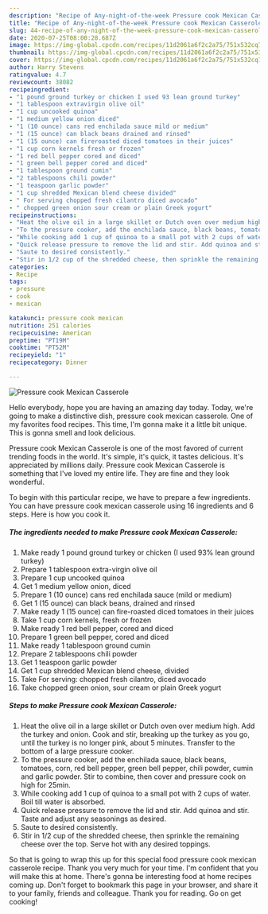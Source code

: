 ```yaml
---
description: "Recipe of Any-night-of-the-week Pressure cook Mexican Casserole"
title: "Recipe of Any-night-of-the-week Pressure cook Mexican Casserole"
slug: 44-recipe-of-any-night-of-the-week-pressure-cook-mexican-casserole
date: 2020-07-25T08:00:28.687Z
image: https://img-global.cpcdn.com/recipes/11d2061a6f2c2a75/751x532cq70/pressure-cook-mexican-casserole-recipe-main-photo.jpg
thumbnail: https://img-global.cpcdn.com/recipes/11d2061a6f2c2a75/751x532cq70/pressure-cook-mexican-casserole-recipe-main-photo.jpg
cover: https://img-global.cpcdn.com/recipes/11d2061a6f2c2a75/751x532cq70/pressure-cook-mexican-casserole-recipe-main-photo.jpg
author: Harry Stevens
ratingvalue: 4.7
reviewcount: 38082
recipeingredient:
- "1 pound ground turkey or chicken I used 93 lean ground turkey"
- "1 tablespoon extravirgin olive oil"
- "1 cup uncooked quinoa"
- "1 medium yellow onion diced"
- "1 (10 ounce) cans red enchilada sauce mild or medium"
- "1 (15 ounce) can black beans drained and rinsed"
- "1 (15 ounce) can fireroasted diced tomatoes in their juices"
- "1 cup corn kernels fresh or frozen"
- "1 red bell pepper cored and diced"
- "1 green bell pepper cored and diced"
- "1 tablespoon ground cumin"
- "2 tablespoons chili powder"
- "1 teaspoon garlic powder"
- "1 cup shredded Mexican blend cheese divided"
- " For serving chopped fresh cilantro diced avocado"
- " chopped green onion sour cream or plain Greek yogurt"
recipeinstructions:
- "Heat the olive oil in a large skillet or Dutch oven over medium high. Add the turkey and onion. Cook and stir, breaking up the turkey as you go, until the turkey is no longer pink, about 5 minutes. Transfer to the bottom of a large pressure cooker."
- "To the pressure cooker, add the enchilada sauce, black beans, tomatoes, corn, red bell pepper, green bell pepper, chili powder, cumin and garlic powder. Stir to combine, then cover and pressure cook on high for 25min."
- "While cooking add 1 cup of quinoa to a small pot with 2 cups of water. Boil till water is absorbed."
- "Quick release pressure to remove the lid and stir. Add quinoa and stir. Taste and adjust any seasonings as desired."
- "Saute to desired consistently."
- "Stir in 1/2 cup of the shredded cheese, then sprinkle the remaining cheese over the top. Serve hot with any desired toppings."
categories:
- Recipe
tags:
- pressure
- cook
- mexican

katakunci: pressure cook mexican 
nutrition: 251 calories
recipecuisine: American
preptime: "PT19M"
cooktime: "PT52M"
recipeyield: "1"
recipecategory: Dinner

---
```



![Pressure cook Mexican Casserole](https://img-global.cpcdn.com/recipes/11d2061a6f2c2a75/751x532cq70/pressure-cook-mexican-casserole-recipe-main-photo.jpg)

Hello everybody, hope you are having an amazing day today. Today, we're going to make a distinctive dish, pressure cook mexican casserole. One of my favorites food recipes. This time, I'm gonna make it a little bit unique. This is gonna smell and look delicious.



Pressure cook Mexican Casserole is one of the most favored of current trending foods in the world. It's simple, it's quick, it tastes delicious. It's appreciated by millions daily. Pressure cook Mexican Casserole is something that I've loved my entire life. They are fine and they look wonderful.


To begin with this particular recipe, we have to prepare a few ingredients. You can have pressure cook mexican casserole using 16 ingredients and 6 steps. Here is how you cook it.

<!--inarticleads1-->

##### The ingredients needed to make Pressure cook Mexican Casserole:

1. Make ready 1 pound ground turkey or chicken (I used 93% lean ground turkey)
1. Prepare 1 tablespoon extra-virgin olive oil
1. Prepare 1 cup uncooked quinoa
1. Get 1 medium yellow onion, diced
1. Prepare 1 (10 ounce) cans red enchilada sauce (mild or medium)
1. Get 1 (15 ounce) can black beans, drained and rinsed
1. Make ready 1 (15 ounce) can fire-roasted diced tomatoes in their juices
1. Take 1 cup corn kernels, fresh or frozen
1. Make ready 1 red bell pepper, cored and diced
1. Prepare 1 green bell pepper, cored and diced
1. Make ready 1 tablespoon ground cumin
1. Prepare 2 tablespoons chili powder
1. Get 1 teaspoon garlic powder
1. Get 1 cup shredded Mexican blend cheese, divided
1. Take  For serving: chopped fresh cilantro, diced avocado
1. Take  chopped green onion, sour cream or plain Greek yogurt




<!--inarticleads2-->

##### Steps to make Pressure cook Mexican Casserole:

1. Heat the olive oil in a large skillet or Dutch oven over medium high. Add the turkey and onion. Cook and stir, breaking up the turkey as you go, until the turkey is no longer pink, about 5 minutes. Transfer to the bottom of a large pressure cooker.
1. To the pressure cooker, add the enchilada sauce, black beans, tomatoes, corn, red bell pepper, green bell pepper, chili powder, cumin and garlic powder. Stir to combine, then cover and pressure cook on high for 25min.
1. While cooking add 1 cup of quinoa to a small pot with 2 cups of water. Boil till water is absorbed.
1. Quick release pressure to remove the lid and stir. Add quinoa and stir. Taste and adjust any seasonings as desired.
1. Saute to desired consistently.
1. Stir in 1/2 cup of the shredded cheese, then sprinkle the remaining cheese over the top. Serve hot with any desired toppings.




So that is going to wrap this up for this special food pressure cook mexican casserole recipe. Thank you very much for your time. I'm confident that you will make this at home. There's gonna be interesting food at home recipes coming up. Don't forget to bookmark this page in your browser, and share it to your family, friends and colleague. Thank you for reading. Go on get cooking!
